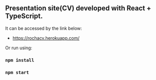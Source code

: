 ## Presentation site(CV) developed with React + TypeScript.
It can be accessed by the link below:

- https://rochacv.herokuapp.com/

Or run using:

### `npm install`
### `npm start`
